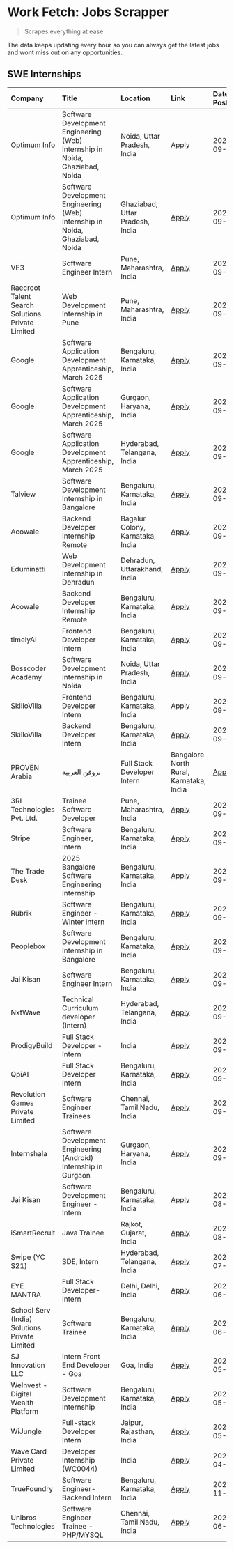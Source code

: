 # Work Fetch: Jobs Scrapper
> Scrapes everything at ease

The data keeps updating every hour so you can always get the latest jobs and wont miss out on any opportunities.

## SWE Internships
<!--START_SECTION:workfetch-->
| Company                                          | Title                                                                        | Location                                | Link                                                                                                                                                                                                                                                                              | Date Posted   |
|:-------------------------------------------------|:-----------------------------------------------------------------------------|:----------------------------------------|:----------------------------------------------------------------------------------------------------------------------------------------------------------------------------------------------------------------------------------------------------------------------------------|:--------------|
| Optimum Info                                     | Software Development Engineering (Web) Internship in Noida, Ghaziabad, Noida | Noida, Uttar Pradesh, India             | [Apply](https://in.linkedin.com/jobs/view/software-development-engineering-web-internship-in-noida-ghaziabad-noida-at-optimum-info-4037042231?position=6&pageNum=0&refId=qjr0Z0xnbO1aRh1a2sxDOA%3D%3D&trackingId=E0sd1QQyfNPGMTpDZldw%2Bw%3D%3D)                                  | 2024-09-27    |
| Optimum Info                                     | Software Development Engineering (Web) Internship in Noida, Ghaziabad, Noida | Ghaziabad, Uttar Pradesh, India         | [Apply](https://in.linkedin.com/jobs/view/software-development-engineering-web-internship-in-noida-ghaziabad-noida-at-optimum-info-4037041629?position=7&pageNum=0&refId=qjr0Z0xnbO1aRh1a2sxDOA%3D%3D&trackingId=AtjwqK9EKLPoCCKBb2hEXg%3D%3D)                                    | 2024-09-27    |
| VE3                                              | Software Engineer Intern                                                     | Pune, Maharashtra, India                | [Apply](https://in.linkedin.com/jobs/view/software-engineer-intern-at-ve3-4035258572?position=29&pageNum=0&refId=qjr0Z0xnbO1aRh1a2sxDOA%3D%3D&trackingId=%2BxGbJOAYmgN3eh3SD8BShQ%3D%3D)                                                                                          | 2024-09-27    |
| Raecroot Talent Search Solutions Private Limited | Web Development Internship in Pune                                           | Pune, Maharashtra, India                | [Apply](https://in.linkedin.com/jobs/view/web-development-internship-in-pune-at-raecroot-talent-search-solutions-private-limited-4034584677?position=50&pageNum=0&refId=qjr0Z0xnbO1aRh1a2sxDOA%3D%3D&trackingId=hQGFht8yIpeDaO9k6MQ4uQ%3D%3D)                                     | 2024-09-26    |
| Google                                           | Software Application Development Apprenticeship, March 2025                  | Bengaluru, Karnataka, India             | [Apply](https://in.linkedin.com/jobs/view/software-application-development-apprenticeship-march-2025-at-google-4032957527?position=2&pageNum=0&refId=qjr0Z0xnbO1aRh1a2sxDOA%3D%3D&trackingId=w0i3elkG%2BZ4Jw5Q2s9pmQQ%3D%3D)                                                      | 2024-09-24    |
| Google                                           | Software Application Development Apprenticeship, March 2025                  | Gurgaon, Haryana, India                 | [Apply](https://in.linkedin.com/jobs/view/software-application-development-apprenticeship-march-2025-at-google-4032958554?position=3&pageNum=0&refId=qjr0Z0xnbO1aRh1a2sxDOA%3D%3D&trackingId=3op%2Fc05KFo8VY0lPqUcWng%3D%3D)                                                      | 2024-09-24    |
| Google                                           | Software Application Development Apprenticeship, March 2025                  | Hyderabad, Telangana, India             | [Apply](https://in.linkedin.com/jobs/view/software-application-development-apprenticeship-march-2025-at-google-4032957528?position=4&pageNum=0&refId=qjr0Z0xnbO1aRh1a2sxDOA%3D%3D&trackingId=vgMWl5cmS6%2FGhXrJRuw%2BsA%3D%3D)                                                    | 2024-09-24    |
| Talview                                          | Software Development Internship in Bangalore                                 | Bengaluru, Karnataka, India             | [Apply](https://in.linkedin.com/jobs/view/software-development-internship-in-bangalore-at-talview-4033703077?position=12&pageNum=0&refId=qjr0Z0xnbO1aRh1a2sxDOA%3D%3D&trackingId=bg50eZPOIS%2FMR2dQSG0jiw%3D%3D)                                                                  | 2024-09-23    |
| Acowale                                          | Backend Developer Internship Remote                                          | Bagalur Colony, Karnataka, India        | [Apply](https://in.linkedin.com/jobs/view/backend-developer-internship-remote-at-acowale-4030088707?position=17&pageNum=0&refId=qjr0Z0xnbO1aRh1a2sxDOA%3D%3D&trackingId=0c51M0eCtWUjVj%2B3qq4R5g%3D%3D)                                                                           | 2024-09-21    |
| Eduminatti                                       | Web Development Internship in Dehradun                                       | Dehradun, Uttarakhand, India            | [Apply](https://in.linkedin.com/jobs/view/web-development-internship-in-dehradun-at-eduminatti-4032105381?position=25&pageNum=0&refId=qjr0Z0xnbO1aRh1a2sxDOA%3D%3D&trackingId=EbdPEkb%2BHmNYyQltKREfUw%3D%3D)                                                                     | 2024-09-21    |
| Acowale                                          | Backend Developer Internship Remote                                          | Bengaluru, Karnataka, India             | [Apply](https://in.linkedin.com/jobs/view/backend-developer-internship-remote-at-acowale-4030975489?position=11&pageNum=0&refId=qjr0Z0xnbO1aRh1a2sxDOA%3D%3D&trackingId=pcnxbNvLcWe5%2FKNjeab7XA%3D%3D)                                                                           | 2024-09-20    |
| timelyAI                                         | Frontend Developer Intern                                                    | Bengaluru, Karnataka, India             | [Apply](https://in.linkedin.com/jobs/view/frontend-developer-intern-at-timelyai-4030925040?position=16&pageNum=0&refId=qjr0Z0xnbO1aRh1a2sxDOA%3D%3D&trackingId=gEIoQla4LTG%2BSKoihADqTw%3D%3D)                                                                                    | 2024-09-20    |
| Bosscoder Academy                                | Software Development Internship in Noida                                     | Noida, Uttar Pradesh, India             | [Apply](https://in.linkedin.com/jobs/view/software-development-internship-in-noida-at-bosscoder-academy-4031161323?position=20&pageNum=0&refId=qjr0Z0xnbO1aRh1a2sxDOA%3D%3D&trackingId=Ue9AZKSBU6wWJs4p3ElvMA%3D%3D)                                                              | 2024-09-20    |
| SkilloVilla                                      | Frontend Developer Intern                                                    | Bengaluru, Karnataka, India             | [Apply](https://in.linkedin.com/jobs/view/frontend-developer-intern-at-skillovilla-4025873510?position=9&pageNum=0&refId=qjr0Z0xnbO1aRh1a2sxDOA%3D%3D&trackingId=8SaW%2Bw2EHStuC2K7Aho%2FcA%3D%3D)                                                                                | 2024-09-17    |
| SkilloVilla                                      | Backend Developer Intern                                                     | Bengaluru, Karnataka, India             | [Apply](https://in.linkedin.com/jobs/view/backend-developer-intern-at-skillovilla-4025860894?position=13&pageNum=0&refId=qjr0Z0xnbO1aRh1a2sxDOA%3D%3D&trackingId=05z3SwJvLKXSqIFRLR4SZQ%3D%3D)                                                                                    | 2024-09-17    |
| PROVEN Arabia | بروفن العربية                    | Full Stack Developer Intern                                                  | Bangalore North Rural, Karnataka, India | [Apply](https://in.linkedin.com/jobs/view/full-stack-developer-intern-at-proven-arabia-%D8%A8%D8%B1%D9%88%D9%81%D9%86-%D8%A7%D9%84%D8%B9%D8%B1%D8%A8%D9%8A%D8%A9-4028862862?position=51&pageNum=0&refId=qjr0Z0xnbO1aRh1a2sxDOA%3D%3D&trackingId=1WIQ%2F7e8FMB%2Bcuprjj2NDQ%3D%3D) | 2024-09-17    |
| 3RI Technologies Pvt. Ltd.                       | Trainee  Software Developer                                                  | Pune, Maharashtra, India                | [Apply](https://in.linkedin.com/jobs/view/trainee-software-developer-at-3ri-technologies-pvt-ltd-4026688364?position=27&pageNum=0&refId=qjr0Z0xnbO1aRh1a2sxDOA%3D%3D&trackingId=XmQ%2FlmAIK5DSvywijxSzUA%3D%3D)                                                                   | 2024-09-15    |
| Stripe                                           | Software Engineer, Intern                                                    | Bengaluru, Karnataka, India             | [Apply](https://in.linkedin.com/jobs/view/software-engineer-intern-at-stripe-4008214242?position=5&pageNum=0&refId=qjr0Z0xnbO1aRh1a2sxDOA%3D%3D&trackingId=UQRy85n1YEQ59wWrnWMX7Q%3D%3D)                                                                                          | 2024-09-13    |
| The Trade Desk                                   | 2025 Bangalore Software Engineering Internship                               | Bengaluru, Karnataka, India             | [Apply](https://in.linkedin.com/jobs/view/2025-bangalore-software-engineering-internship-at-the-trade-desk-3987456531?position=14&pageNum=0&refId=qjr0Z0xnbO1aRh1a2sxDOA%3D%3D&trackingId=Rkyyk%2BSvcK8SdvYcjfWuOw%3D%3D)                                                         | 2024-09-11    |
| Rubrik                                           | Software Engineer - Winter Intern                                            | Bengaluru, Karnataka, India             | [Apply](https://in.linkedin.com/jobs/view/software-engineer-winter-intern-at-rubrik-4006567784?position=58&pageNum=0&refId=qjr0Z0xnbO1aRh1a2sxDOA%3D%3D&trackingId=U2qV0zVWw%2Fm7v1pcy%2BTSBQ%3D%3D)                                                                              | 2024-09-11    |
| Peoplebox                                        | Software Development Internship in Bangalore                                 | Bengaluru, Karnataka, India             | [Apply](https://in.linkedin.com/jobs/view/software-development-internship-in-bangalore-at-peoplebox-4022411601?position=15&pageNum=0&refId=qjr0Z0xnbO1aRh1a2sxDOA%3D%3D&trackingId=tb3ytfkC71DqxQzAvKzx%2BQ%3D%3D)                                                                | 2024-09-10    |
| Jai Kisan                                        | Software Engineer Intern                                                     | Bengaluru, Karnataka, India             | [Apply](https://in.linkedin.com/jobs/view/software-engineer-intern-at-jai-kisan-4024075360?position=36&pageNum=0&refId=qjr0Z0xnbO1aRh1a2sxDOA%3D%3D&trackingId=r6krUqarmXbdQfEWwu%2BIfg%3D%3D)                                                                                    | 2024-09-09    |
| NxtWave                                          | Technical Curriculum developer (Intern)                                      | Hyderabad, Telangana, India             | [Apply](https://in.linkedin.com/jobs/view/technical-curriculum-developer-intern-at-nxtwave-4020462207?position=38&pageNum=0&refId=qjr0Z0xnbO1aRh1a2sxDOA%3D%3D&trackingId=3V3%2Fcl%2FYJqeYcgkNNoAGDw%3D%3D)                                                                       | 2024-09-09    |
| ProdigyBuild                                     | Full Stack Developer - Intern                                                | India                                   | [Apply](https://in.linkedin.com/jobs/view/full-stack-developer-intern-at-prodigybuild-4019591942?position=46&pageNum=0&refId=qjr0Z0xnbO1aRh1a2sxDOA%3D%3D&trackingId=vmM8wYGdKtjt2g7laAysgg%3D%3D)                                                                                | 2024-09-08    |
| QpiAI                                            | Full Stack Developer Intern                                                  | Bengaluru, Karnataka, India             | [Apply](https://in.linkedin.com/jobs/view/full-stack-developer-intern-at-qpiai-4017395346?position=32&pageNum=0&refId=qjr0Z0xnbO1aRh1a2sxDOA%3D%3D&trackingId=1869GES4%2Beqa%2F5vs8j1cuw%3D%3D)                                                                                   | 2024-09-06    |
| Revolution Games Private Limited                 | Software Engineer Trainees                                                   | Chennai, Tamil Nadu, India              | [Apply](https://in.linkedin.com/jobs/view/software-engineer-trainees-at-revolution-games-private-limited-4015912927?position=26&pageNum=0&refId=qjr0Z0xnbO1aRh1a2sxDOA%3D%3D&trackingId=yGew%2B38Hyk2gy1Qs4jCsrQ%3D%3D)                                                           | 2024-09-02    |
| Internshala                                      | Software Development Engineering (Android) Internship in Gurgaon             | Gurgaon, Haryana, India                 | [Apply](https://in.linkedin.com/jobs/view/software-development-engineering-android-internship-in-gurgaon-at-internshala-4015471580?position=21&pageNum=0&refId=qjr0Z0xnbO1aRh1a2sxDOA%3D%3D&trackingId=Qu1tL5M2XmaHGqYBtIg8xg%3D%3D)                                              | 2024-09-01    |
| Jai Kisan                                        | Software Development Engineer - Intern                                       | Bengaluru, Karnataka, India             | [Apply](https://in.linkedin.com/jobs/view/software-development-engineer-intern-at-jai-kisan-4027288169?position=28&pageNum=0&refId=qjr0Z0xnbO1aRh1a2sxDOA%3D%3D&trackingId=qV1owZdY1DY7KX0bPhXqyw%3D%3D)                                                                          | 2024-08-22    |
| iSmartRecruit                                    | Java Trainee                                                                 | Rajkot, Gujarat, India                  | [Apply](https://in.linkedin.com/jobs/view/java-trainee-at-ismartrecruit-3992301825?position=30&pageNum=0&refId=qjr0Z0xnbO1aRh1a2sxDOA%3D%3D&trackingId=Vg%2F3GFEmdhox3iiQXHAFsw%3D%3D)                                                                                            | 2024-08-06    |
| Swipe (YC S21)                                   | SDE, Intern                                                                  | Hyderabad, Telangana, India             | [Apply](https://in.linkedin.com/jobs/view/sde-intern-at-swipe-yc-s21-3980368092?position=37&pageNum=0&refId=qjr0Z0xnbO1aRh1a2sxDOA%3D%3D&trackingId=JMI5JINLUjiCN2rTiKf7QA%3D%3D)                                                                                                 | 2024-07-22    |
| EYE MANTRA                                       | Full Stack Developer- Intern                                                 | Delhi, Delhi, India                     | [Apply](https://in.linkedin.com/jobs/view/full-stack-developer-intern-at-eye-mantra-3960988037?position=43&pageNum=0&refId=qjr0Z0xnbO1aRh1a2sxDOA%3D%3D&trackingId=us2shQMmO5hAzLzJo%2FWAyg%3D%3D)                                                                                | 2024-06-28    |
| School Serv (India) Solutions Private Limited    | Software Trainee                                                             | Bengaluru, Karnataka, India             | [Apply](https://in.linkedin.com/jobs/view/software-trainee-at-school-serv-india-solutions-private-limited-3953917603?position=54&pageNum=0&refId=qjr0Z0xnbO1aRh1a2sxDOA%3D%3D&trackingId=GibzMRmmTbFTxlmcZK7auQ%3D%3D)                                                            | 2024-06-19    |
| SJ Innovation LLC                                | Intern Front End Developer - Goa                                             | Goa, India                              | [Apply](https://in.linkedin.com/jobs/view/intern-front-end-developer-goa-at-sj-innovation-llc-3931678611?position=22&pageNum=0&refId=qjr0Z0xnbO1aRh1a2sxDOA%3D%3D&trackingId=CebhRUyUwpZ3PXsoU9CpFQ%3D%3D)                                                                        | 2024-05-24    |
| WeInvest - Digital Wealth Platform               | Software Development Internship                                              | Bengaluru, Karnataka, India             | [Apply](https://in.linkedin.com/jobs/view/software-development-internship-at-weinvest-digital-wealth-platform-3912867225?position=10&pageNum=0&refId=qjr0Z0xnbO1aRh1a2sxDOA%3D%3D&trackingId=EEuye5eTtEX%2FojLAJECHOQ%3D%3D)                                                      | 2024-05-01    |
| WiJungle                                         | Full-stack Developer Intern                                                  | Jaipur, Rajasthan, India                | [Apply](https://in.linkedin.com/jobs/view/full-stack-developer-intern-at-wijungle-3912864543?position=34&pageNum=0&refId=qjr0Z0xnbO1aRh1a2sxDOA%3D%3D&trackingId=6ZEuP9%2FwUKO1xmfKBaY4yQ%3D%3D)                                                                                  | 2024-05-01    |
| Wave Card Private Limited                        | Developer Internship (WC0044)                                                | India                                   | [Apply](https://in.linkedin.com/jobs/view/developer-internship-wc0044-at-wave-card-private-limited-3900079966?position=42&pageNum=0&refId=qjr0Z0xnbO1aRh1a2sxDOA%3D%3D&trackingId=ldUZ7g7NAjznXFBPvNZ7Lw%3D%3D)                                                                   | 2024-04-15    |
| TrueFoundry                                      | Software Engineer-Backend Intern                                             | Bengaluru, Karnataka, India             | [Apply](https://in.linkedin.com/jobs/view/software-engineer-backend-intern-at-truefoundry-3779508170?position=41&pageNum=0&refId=qjr0Z0xnbO1aRh1a2sxDOA%3D%3D&trackingId=gniMxEAN4S996eGSRcGVug%3D%3D)                                                                            | 2023-11-10    |
| Unibros Technologies                             | Software Engineer Trainee - PHP/MYSQL                                        | Chennai, Tamil Nadu, India              | [Apply](https://in.linkedin.com/jobs/view/software-engineer-trainee-php-mysql-at-unibros-technologies-3656599241?position=35&pageNum=0&refId=qjr0Z0xnbO1aRh1a2sxDOA%3D%3D&trackingId=9UKvEeQjjkSLM5KkJSy%2BQQ%3D%3D)                                                              | 2023-06-12    |
<!--END_SECTION:workfetch-->
